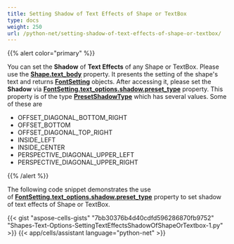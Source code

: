 ```yaml
---
title: Setting Shadow of Text Effects of Shape or TextBox
type: docs
weight: 250
url: /python-net/setting-shadow-of-text-effects-of-shape-or-textbox/
---
```


{{% alert color="primary" %}}

You can set the **Shadow** of **Text Effects** of any Shape or TextBox. Please use the [**Shape.text_body**](https://reference.aspose.com/cells/python-net/aspose.cells.drawing/shape/text_body) property. It presents the setting of the shape's text and returns [**FontSetting**](https://reference.aspose.com/cells/python-net/aspose.cells/fontsetting) objects. After accessing it, please set the **Shadow** via [**FontSetting.text_options.shadow.preset_type**](https://reference.aspose.com/cells/python-net/aspose.cells.drawing/shadoweffect/preset_type) property. This property is of the type [**PresetShadowType**](https://reference.aspose.com/cells/python-net/aspose.cells.drawing/presetshadowtype/) which has several values. Some of these are

- OFFSET_DIAGONAL_BOTTOM_RIGHT
- OFFSET_BOTTOM
- OFFSET_DIAGONAL_TOP_RIGHT
- INSIDE_LEFT
- INSIDE_CENTER
- PERSPECTIVE_DIAGONAL_UPPER_LEFT
- PERSPECTIVE_DIAGONAL_UPPER_RIGHT

{{% /alert %}}

The following code snippet demonstrates the use of [**FontSetting.text_options.shadow.preset_type**](https://reference.aspose.com/cells/python-net/aspose.cells.drawing/shadoweffect/preset_type) property to set shadow of text effects of Shape or TextBox.

{{< gist "aspose-cells-gists" "7bb30376b4d40cdfd596286870fb9752" "Shapes-Text-Options-SettingTextEffectsShadowOfShapeOrTextbox-1.py" >}}
{{< app/cells/assistant language="python-net" >}}